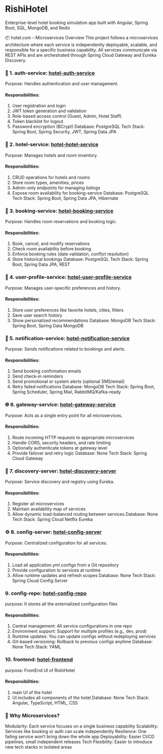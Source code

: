 # RishiHotel


Enterprise-level hotel booking simulation app built with Angular, Spring Boot, SQL, MongoDB, and Redis


📦 hotel.com – Microservices Overview
This project follows a microservices architecture where each service is independently deployable, scalable, and responsible for a specific business capability. All services communicate via REST APIs and are orchestrated through Spring Cloud Gateway and Eureka Discovery.

### 🔐 1. auth-service: [hotel-auth-service](https://github.com/rishi-krishna/hotel-hotel-service)
Purpose: Handles authentication and user management.
#### Responsibilities:
  1) User registration and login
  2) JWT token generation and validation
  3) Role-based access control (Guest, Admin, Hotel Staff)
  4) Token blacklist for logout
  5) Password encryption (BCrypt)
Database: PostgreSQL
Tech Stack: Spring Boot, Spring Security, JWT, Spring Data JPA


### 🏨 2. hotel-service: [hotel-hotel-service](https://github.com/rishi-krishna/hotel-hotel-service)
Purpose: Manages hotels and room inventory.
#### Responsibilities:
  1) CRUD operations for hotels and rooms
  2) Store room types, amenities, prices
  3) Admin-only endpoints for managing listings
  4) Expose room availability for booking-service
Database: PostgreSQL
Tech Stack: Spring Boot, Spring Data JPA, Hibernate


### 📆 3. booking-service: [hotel-booking-service](https://github.com/rishi-krishna/hotel-booking-service)
Purpose: Handles room reservations and booking logic.
#### Responsibilities:
  1) Book, cancel, and modify reservations
  2) Check room availability before booking
  3) Enforce booking rules (date validation, conflict resolution)
  4) Store historical bookings
Database: PostgreSQL
Tech Stack: Spring Boot, Spring Data JPA, REST


### 👤 4. user-profile-service: [hotel-user-profile-service](https://github.com/rishi-krishna/hotel-user-profile-service)
Purpose: Manages user-specific preferences and history.
#### Responsibilities:
  1) Store user preferences like favorite hotels, cities, filters
  2) Save user search history
  3) Show personalized recommendations
Database: MongoDB
Tech Stack: Spring Boot, Spring Data MongoDB

### 📣 5. notification-service: [hotel-notification-service](https://github.com/rishi-krishna/hotel-notification-service)
Purpose: Sends notifications related to bookings and alerts.
#### Responsibilities:
  1) Send booking confirmation emails
  2) Send check-in reminders
  3) Send promotional or system alerts (optional SMS/email)
  4) Retry failed notifications
Database: MongoDB
Tech Stack: Spring Boot, Spring Scheduler, Spring Mail, RabbitMQ/Kafka-ready


### 🌐 6. gateway-service: [hotel-gateway-service](https://github.com/rishi-krishna/hotel-gateway-service)
Purpose: Acts as a single entry point for all microservices.
#### Responsibilities:
  1) Route incoming HTTP requests to appropriate microservices
  2) Handle CORS, security headers, and rate limiting
  3) Optionally authenticate tokens at gateway level
  4) Provide failover and retry logic
Database: None
Tech Stack: Spring Cloud Gateway


### 📡 7. discovery-server: [hotel-discovery-server](https://github.com/rishi-krishna/hotel-discovery-server)
Purpose: Service discovery and registry using Eureka.
#### Responsibilities:
  1) Register all microservices
  2) Maintain availability map of services
  3) Allow dynamic load-balanced routing between services
Database: None
Tech Stack: Spring Cloud Netflix Eureka


### ⚙️ 8. config-server: [hotel-config-server](https://github.com/rishi-krishna/hotel-config-server)
Purpose: Centralized configuration for all services.
#### Responsibilities:
  1) Load all application.yml configs from a Git repository
  2) Provide configuration to services at runtime
  3) Allow runtime updates and refresh scopes
Database: None
Tech Stack: Spring Cloud Config Server

### 9. config-repo: [hotel-config-repo](https://github.com/rishi-krishna/hotel-config-repo)
purpose: It stores all the externalized configuration files
#### Responsibilities:
  1) Central management: All service configurations in one repo
  2) Environment support: Support for multiple profiles (e.g., dev, prod)
  3) Runtime updates: You can update configs without redeploying services
  4) Git-based versioning: Rollback to previous configs anytime
Database: None
Tech Stack: YAML

### 10. frontend: [hotel-frontend](https://github.com/rishi-krishna/hotel-frontend)
purpose: FrontEnd UI of RishiHotel
#### Responsibilities:
  1) main UI of the hotel
  2) UI includes all components of the hotel
Database: None
Tech Stack: Angular, TypeScript, HTML, CSS

### 🧠 Why Microservices?
Modularity: Each service focuses on a single business capability
Scalability: Services like booking or auth can scale independently
Resilience: One failing service won’t bring down the whole app
Deployability: Easier CI/CD pipelines, small independent releases
Tech Flexibility: Easier to introduce new tech stacks in isolated areas





